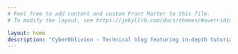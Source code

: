 ```yaml
---
# Feel free to add content and custom Front Matter to this file.
# To modify the layout, see https://jekyllrb.com/docs/themes/#overriding-theme-defaults

layout: home
description: "CyberOblivion - Technical blog featuring in-depth tutorials on Linux system administration, WSL 2, software development, DevOps practices, cloud infrastructure (AWS, GCP, OpenStack), containerization (Docker, Podman, Kubernetes), Git workflows, AI tools integration, network security, and enterprise architecture. Real-world solutions and practical guides for developers, system architects, and IT professionals."
---
```

